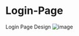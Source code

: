 # Login-Page
Login Page Design
![image](https://user-images.githubusercontent.com/107313578/212541131-1debf369-3946-48ec-bd50-a37bf9971d4b.png)
